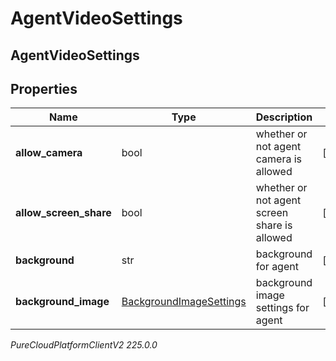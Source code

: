 # AgentVideoSettings

## AgentVideoSettings

## Properties

|Name | Type | Description | Notes|
|------------ | ------------- | ------------- | -------------|
| **allow_camera** | bool | whether or not agent camera is allowed | [optional] |
| **allow_screen_share** | bool | whether or not agent screen share is allowed | [optional] |
| **background** | str | background for agent | [optional] |
| **background_image** | [BackgroundImageSettings](BackgroundImageSettings) | background image settings for agent | [optional] |



_PureCloudPlatformClientV2 225.0.0_
